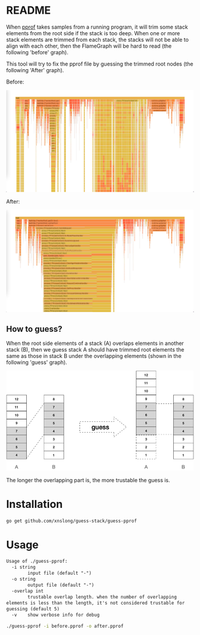 # README

When [pprof](https://github.com/google/pprof) takes samples from a running program, 
it will trim some stack elements from the root side if the stack is too deep.
When one or more stack elements are trimmed from each stack, 
the stacks will not be able to align with each other, 
then the FlameGraph will be hard to read (the following 'before' graph). 

This tool will try to fix the pprof file by guessing the trimmed root nodes (the following 'After' graph).


Before:

![before.png](doc/before.png)

After:

![after.png](doc/after.png)

## How to guess?

When the root side elements of a stack (A) overlaps elements in another stack (B),
then we guess stack A should have trimmed root elements the same as those in stack B under the overlapping elements
(shown in the following 'guess' graph).

![guess.png](doc/guess.png)

The longer the overlapping part is, the more trustable the guess is.

# Installation

```bash
go get github.com/xnslong/guess-stack/guess-pprof
```

# Usage

```
Usage of ./guess-pprof:
  -i string
        input file (default "-")
  -o string
        output file (default "-")
  -overlap int
        trustable overlap length. when the number of overlapping elements is less than the length, it's not considered trustable for guessing (default 5)
  -v    show verbose info for debug
```

```bash
./guess-pprof -i before.pprof -o after.pprof
```